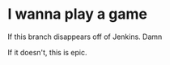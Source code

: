# I wanna play a game

If this branch disappears off of Jenkins. Damn

If it doesn't, this is epic.
